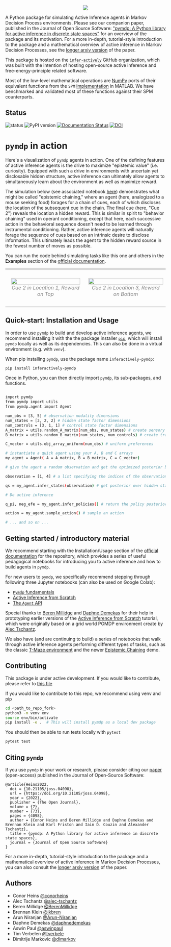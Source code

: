 
<p align='center'>
  <a href='https://github.com/infer-actively/pymdp'>
    <img src='.github/pymdp_logo_2-removebg.png' />
  </a> 
</p>

A Python package for simulating Active Inference agents in Markov Decision Process environments.
Please see our companion paper, published in the Journal of Open Source Software: ["pymdp: A Python library for active inference in discrete state spaces"](https://joss.theoj.org/papers/10.21105/joss.04098) for an overview of the package and its motivation. For a more in-depth, tutorial-style introduction to the package and a mathematical overview of active inference in Markov Decision Processes, see the [longer arxiv version](https://arxiv.org/abs/2201.03904) of the paper.

This package is hosted on the [`infer-actively`](https://github.com/infer-actively) GitHub organization, which was built with the intention of hosting open-source active inference and free-energy-principle related software.

Most of the low-level mathematical operations are [NumPy](https://github.com/numpy/numpy) ports of their equivalent functions from the `SPM` [implementation](https://www.fil.ion.ucl.ac.uk/spm/doc/) in MATLAB. We have benchmarked and validated most of these functions against their SPM counterparts.

## Status

![status](https://img.shields.io/badge/status-active-green)
![PyPI version](https://img.shields.io/pypi/v/inferactively-pymdp)
[![Documentation Status](https://readthedocs.org/projects/pymdp-rtd/badge/?version=latest)](https://pymdp-rtd.readthedocs.io/en/latest/?badge=latest)
[![DOI](https://joss.theoj.org/papers/10.21105/joss.04098/status.svg)](https://doi.org/10.21105/joss.04098)


# ``pymdp`` in action

Here's a visualization of ``pymdp`` agents in action. One of the defining features of active inference agents is the drive to maximize "epistemic value" (i.e. curiosity). Equipped with such a drive in environments with uncertain yet disclosable hidden structure, active inference can ultimately allow agents to simultaneously learn about the environment as well as maximize reward.

The simulation below (see associated notebook [here](https://pymdp-rtd.readthedocs.io/en/latest/notebooks/cue_chaining_demo.html)) demonstrates what might be called "epistemic chaining," where an agent (here, analogized to a mouse seeking food) forages for a chain of cues, each of which discloses the location of the subsequent cue in the chain. The final cue (here, "Cue 2") reveals the location a hidden reward. This is similar in spirit to "behavior chaining" used in operant conditioning, except that here, each successive action in the behavioral sequence doesn't need to be learned through instrumental conditioning. Rather, active inference agents will naturally forage the sequence of cues based on an intrinsic desire to disclose information. This ultimately leads the agent to the hidden reward source in the fewest number of moves as possible.

You can run the code behind simulating tasks like this one and others in the **Examples** section of the [official documentation](https://pymdp-rtd.readthedocs.io/en/stable/).

<!-- 
<p align="center">
  <img src=".github/chained_cue_navigation_v1.gif" width="50%" height="50%"/>
  <img src=".github/chained_cue_navigation_v2.gif" width="50%" height="50%"/>
</p> -->

<!-- ![alt](.github/chained_cue_navigation_v1.gif) | ![alt](.github/chained_cue_navigation_v2.gif) -->

<table><tr>
<td> 
  <p align="center" style="padding: 10px">
    <img src=".github/chained_cue_navigation_v1.gif" width="100%" height="50%"/>
    <br>
    <em style="color: grey">Cue 2 in Location 1, Reward on Top</em>
  </p> 
</td>
<td> 
  <p align="center">
    <img src=".github/chained_cue_navigation_v2.gif" width="100%" height="50%"/>
    <br>
    <em style="color: grey">Cue 2 in Location 3, Reward on Bottom</em>
  </p> 
</td>
</tr></table>

## Quick-start: Installation and Usage

In order to use `pymdp` to build and develop active inference agents, we recommend installing it with the the package installer [`pip`](https://pip.pypa.io/en/stable/), which will install `pymdp` locally as well as its dependencies. This can also be done in a virtual environment (e.g. with `venv`). 

When pip installing `pymdp`, use the package name `inferactively-pymdp`:

```bash
pip install inferactively-pymdp
```

Once in Python, you can then directly import `pymdp`, its sub-packages, and functions.

```bash

import pymdp
from pymdp import utils
from pymdp.agent import Agent

num_obs = [3, 5] # observation modality dimensions
num_states = [3, 2, 2] # hidden state factor dimensions
num_controls = [3, 1, 1] # control state factor dimensions
A_matrix = utils.random_A_matrix(num_obs, num_states) # create sensory likelihood (A matrix)
B_matrix = utils.random_B_matrix(num_states, num_controls) # create transition likelihood (B matrix)

C_vector = utils.obj_array_uniform(num_obs) # uniform preferences

# instantiate a quick agent using your A, B and C arrays
my_agent = Agent( A = A_matrix, B = B_matrix, C = C_vector)

# give the agent a random observation and get the optimized posterior beliefs

observation = [1, 4] # a list specifying the indices of the observation, for each observation modality

qs = my_agent.infer_states(observation) # get posterior over hidden states (a multi-factor belief)

# Do active inference

q_pi, neg_efe = my_agent.infer_policies() # return the policy posterior and return (negative) expected free energies of each policy as well

action = my_agent.sample_action() # sample an action

# ... and so on ...
```

## Getting started / introductory material

We recommend starting with the Installation/Usage section of the [official documentation](https://pymdp-rtd.readthedocs.io/en/stable/) for the repository, which provides a series of useful pedagogical notebooks for introducing you to active inference and how to build agents in `pymdp`.

For new users to `pymdp`, we specifically recommend stepping through following three Jupyter notebooks (can also be used on Google Colab):

- [`Pymdp` fundamentals](https://pymdp-rtd.readthedocs.io/en/latest/notebooks/pymdp_fundamentals.html)
- [Active Inference from Scratch](https://pymdp-rtd.readthedocs.io/en/latest/notebooks/active_inference_from_scratch.html)
- [The `Agent` API](https://pymdp-rtd.readthedocs.io/en/latest/notebooks/using_the_agent_class.html)

Special thanks to [Beren Millidge](https://github.com/BerenMillidge) and [Daphne Demekas](https://github.com/daphnedemekas) for their help in prototyping earlier versions of the [Active Inference from Scratch](https://pymdp-rtd.readthedocs.io/en/latest/notebooks/active_inference_from_scratch.html) tutorial, which were originally based on a grid world POMDP environment create by [Alec Tschantz](https://github.com/alec-tschantz).

We also have (and are continuing to build) a series of notebooks that walk through active inference agents performing different types of tasks, such as the classic [T-Maze environment](https://pymdp-rtd.readthedocs.io/en/latest/notebooks/tmaze_demo.html) and the newer [Epistemic Chaining](https://pymdp-rtd.readthedocs.io/en/latest/notebooks/cue_chaining_demo.html) demo.

## Contributing

This package is under active development. If you would like to contribute, please refer to [this file](CONTRIBUTING.md)

If you would like to contribute to this repo, we recommend using venv and pip
```bash
cd <path_to_repo_fork>
python3 -m venv env
source env/bin/activate
pip install -e .  # This will install pymdp as a local dev package
```

You should then be able to run tests locally with `pytest`
```bash
pytest test
```

## Citing `pymdp`
If you use `pymdp` in your work or research, please consider citing our [paper](https://joss.theoj.org/papers/10.21105/joss.04098) (open-access) published in the Journal of Open-Source Software:

```
@article{Heins2022,
  doi = {10.21105/joss.04098},
  url = {https://doi.org/10.21105/joss.04098},
  year = {2022},
  publisher = {The Open Journal},
  volume = {7},
  number = {73},
  pages = {4098},
  author = {Conor Heins and Beren Millidge and Daphne Demekas and Brennan Klein and Karl Friston and Iain D. Couzin and Alexander Tschantz},
  title = {pymdp: A Python library for active inference in discrete state spaces},
  journal = {Journal of Open Source Software}
}
```

For a more in-depth, tutorial-style introduction to the package and a mathematical overview of active inference in Markov Decision Processes, you can also consult the [longer arxiv version](https://arxiv.org/abs/2201.03904) of the paper.

## Authors

- Conor Heins [@conorheins](https://github.com/conorheins)
- Alec Tschantz [@alec-tschantz](https://github.com/alec-tschantz)
- Beren Millidge [@BerenMillidge](https://github.com/BerenMillidge)
- Brennan Klein [@jkbren](https://github.com/jkbren)
- Arun Niranjan [@Arun-Niranjan](https://github.com/Arun-Niranjan)
- Daphne Demekas [@daphnedemekas](https://github.com/daphnedemekas)
- Aswin Paul [@aswinpaul](https://github.com/aswinpaul)
- Tim Verbelen [@tverbele](https://github.com/tverbele)
- Dimitrije Markovic [@dimarkov](https://github.com/dimarkov)
